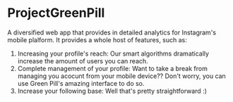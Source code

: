 # ProjectGreenPill

A diversified web app that provides in detailed analytics for Instagram's mobile plalform. It provides a whole host of features, such as:
1) Increasing your profile's reach: Our smart algorithms dramatically increase the amount of users you can reach.
2) Complete management of your profile: Want to take a break from managing you acocunt from your mobile device?? Don't worry, you can use Green Pill's amazing interface to do so.
3) Increase your following base: Well that's pretty straightforward :)
